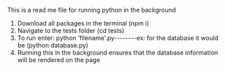 This is a read me file for running python in the background 

1. Download all packages in the terminal (npm i)
2. Navigate to the tests folder (cd tests)
3. To run enter: python 'filename'.py--------ex: for the database it would be (python database.py)
4. Running this in the background ensures that the database information will be rendered on the page

